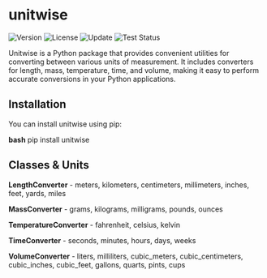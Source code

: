 # unitwise
![Version](https://img.shields.io/badge/pypi-v0.0.3-blue)
![License](https://img.shields.io/badge/license-MIT-green)
![Update](https://img.shields.io/badge/last_updated-7/11/24-green)
![Test Status](https://github.com/NarenDawar/unitwise/workflows/Tests/badge.svg)

Unitwise is a Python package that provides convenient utilities for converting between various units of measurement. It includes converters for length, mass, temperature, time, and volume, making it easy to perform accurate conversions in your Python applications.

## Installation

You can install unitwise using pip:

**bash**
pip install unitwise

## Classes & Units

**LengthConverter** - meters, kilometers, centimeters, millimeters, inches, feet, yards, miles

**MassConverter** - grams, kilograms, milligrams, pounds, ounces

**TemperatureConverter** - fahrenheit, celsius, kelvin

**TimeConverter** - seconds, minutes, hours, days, weeks

**VolumeConverter** - liters, milliliters, cubic_meters, cubic_centimeters, cubic_inches, cubic_feet, gallons, quarts, pints, cups




